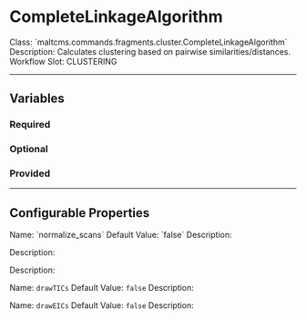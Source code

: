 <h1>CompleteLinkageAlgorithm</h1>
Class: `maltcms.commands.fragments.cluster.CompleteLinkageAlgorithm`
Description: Calculates clustering based on pairwise similarities/distances.
Workflow Slot: CLUSTERING

---

<h2>Variables</h2>
<h3>Required</h3>

<h3>Optional</h3>

<h3>Provided</h3>


---

<h2>Configurable Properties</h2>
Name: `normalize_scans`
Default Value: `false`
Description: 


Description: 


Description: 

Name: `drawTICs`
Default Value: `false`
Description: 

Name: `drawEICs`
Default Value: `false`
Description: 



